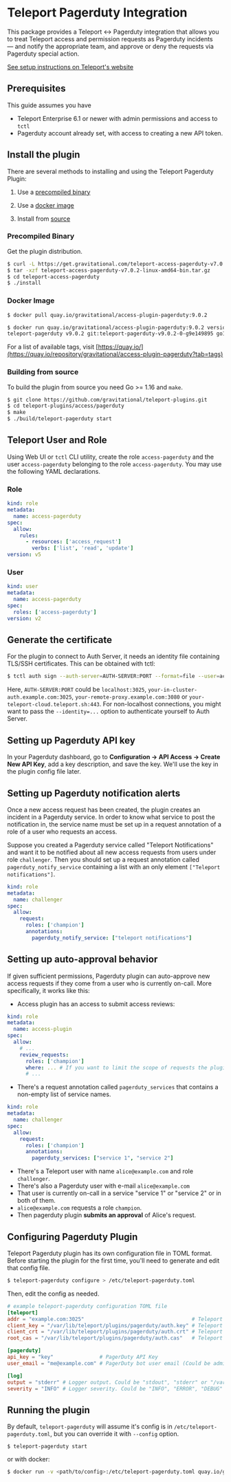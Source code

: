 # Teleport Pagerduty Integration

This package provides a Teleport <-> Pagerduty integration that allows you to
treat Teleport access and permission requests as Pagerduty incidents — and
notify the appropriate team, and approve or deny the requests via Pagerduty
special action.

[See setup instructions on Teleport's website](https://goteleport.com/teleport/docs/enterprise/workflow/ssh_approval_pagerduty/)

## Prerequisites

This guide assumes you have

- Teleport Enterprise 6.1 or newer with admin permissions and access to `tctl`
- Pagerduty account already set, with access to creating a new API token.

## Install the plugin

There are several methods to installing and using the Teleport Pagerduty Plugin:

1. Use a [precompiled binary](#precompiled-binary)

2. Use a [docker image](#docker-image)

3. Install from [source](#building-from-source)

### Precompiled Binary

Get the plugin distribution.

```bash
$ curl -L https://get.gravitational.com/teleport-access-pagerduty-v7.0.2-linux-amd64-bin.tar.gz
$ tar -xzf teleport-access-pagerduty-v7.0.2-linux-amd64-bin.tar.gz
$ cd teleport-access-pagerduty
$ ./install
```

### Docker Image
```bash
$ docker pull quay.io/gravitational/access-plugin-pagerduty:9.0.2
```

```bash
$ docker run quay.io/gravitational/access-plugin-pagerduty:9.0.2 version
teleport-pagerduty v9.0.2 git:teleport-pagerduty-v9.0.2-0-g9e149895 go1.17.8
```

For a list of available tags, visit [https://quay.io/](https://quay.io/repository/gravitational/access-plugin-pagerduty?tab=tags)

### Building from source

To build the plugin from source you need Go >= 1.16 and `make`.

```bash
$ git clone https://github.com/gravitational/teleport-plugins.git
$ cd teleport-plugins/access/pagerduty
$ make
$ ./build/teleport-pagerduty start
```

## Teleport User and Role

Using Web UI or `tctl` CLI utility, create the role `access-pagerduty` and the user `access-pagerduty` belonging to the role `access-pagerduty`. You may use the following YAML declarations.

### Role

```yaml
kind: role
metadata:
  name: access-pagerduty
spec:
  allow:
    rules:
      - resources: ['access_request']
        verbs: ['list', 'read', 'update']
version: v5
```

### User

```yaml
kind: user
metadata:
  name: access-pagerduty
spec:
  roles: ['access-pagerduty']
version: v2
```

## Generate the certificate

For the plugin to connect to Auth Server, it needs an identity file containing TLS/SSH certificates. This can be obtained with tctl:

```bash
$ tctl auth sign --auth-server=AUTH-SERVER:PORT --format=file --user=access-pagerduty --out=/var/lib/teleport/plugins/pagerduty/auth_id --ttl=8760h
```

Here, `AUTH-SERVER:PORT` could be `localhost:3025`, `your-in-cluster-auth.example.com:3025`, `your-remote-proxy.example.com:3080` or `your-teleport-cloud.teleport.sh:443`. For non-localhost connections, you might want to pass the `--identity=...` option to authenticate yourself to Auth Server.

## Setting up Pagerduty API key

In your Pagerduty dashboard, go to **Configuration -> API Access -> Create New
API Key**, add a key description, and save the key. We'll use the key in the
plugin config file later.

## Setting up Pagerduty notification alerts

Once a new access request has been created, the plugin creates an incident in a Pagerduty service. In order to know what service to post the notification in, the service name must be set up in a request annotation of a role of a user who requests an access.

Suppose you created a Pagerduty service called "Teleport Notifications" and want it to be notified about all new access requests from users under role `challenger`. Then you should set up a request annotation called `pagerduty_notify_service` containing a list with an only element `["Teleport notifications"]`.

```yaml
kind: role
metadata:
  name: challenger
spec:
  allow:
    request:
      roles: ['champion']
      annotations:
        pagerduty_notify_service: ["teleport notifications"]
```

## Setting up auto-approval behavior

If given sufficient permissions, Pagerduty plugin can auto-approve new access requests if they come from a user who is currently on-call. More specifically, it works like this:

- Access plugin has an access to submit access reviews:
```yaml
kind: role
metadata:
  name: access-plugin
spec:
  allow:
    # ...
    review_requests:
      roles: ['champion']
      where: ... # If you want to limit the scope of requests the plugin can approve.
      # ...
```
- There's a request annotation called `pagerduty_services` that contains a non-empty list of service names.
```yaml
kind: role
metadata:
  name: challenger
spec:
  allow:
    request:
      roles: ['champion']
      annotations:
        pagerduty_services: ["service 1", "service 2"]
```
- There's a Teleport user with name `alice@example.com` and role `challenger`.
- There's also a Pagerduty user with e-mail `alice@example.com`
- That user is currently on-call in a service "service 1" or "service 2" or in both of them.
- `alice@example.com` requests a role `champion`.
- Then pagerduty plugin **submits an approval** of Alice's request.


## Configuring Pagerduty Plugin

Teleport Pagerduty plugin has its own configuration file in TOML format. Before
starting the plugin for the first time, you'll need to generate and edit that
config file.

```bash
$ teleport-pagerduty configure > /etc/teleport-pagerduty.toml
```

Then, edit the config as needed.

```TOML
# example teleport-pagerduty configuration TOML file
[teleport]
addr = "example.com:3025"                                   # Teleport Auth Server GRPC API address
client_key = "/var/lib/teleport/plugins/pagerduty/auth.key" # Teleport GRPC client secret key
client_crt = "/var/lib/teleport/plugins/pagerduty/auth.crt" # Teleport GRPC client certificate
root_cas = "/var/lib/teleport/plugins/pagerduty/auth.cas"   # Teleport cluster CA certs

[pagerduty]
api_key = "key"               # PagerDuty API Key
user_email = "me@example.com" # PagerDuty bot user email (Could be admin email)

[log]
output = "stderr" # Logger output. Could be "stdout", "stderr" or "/var/lib/teleport/pagerduty.log"
severity = "INFO" # Logger severity. Could be "INFO", "ERROR", "DEBUG" or "WARN".
```

## Running the plugin

By default, `teleport-pagerduty` will assume it's config is in
`/etc/teleport-pagerduty.toml`, but you can override it with `--config` option.

```
$ teleport-pagerduty start
```

or with docker:

```bash
$ docker run -v <path/to/config>:/etc/teleport-pagerduty.toml quay.io/gravitational/access-plugin-pagerduty:9.0.2 start
```

